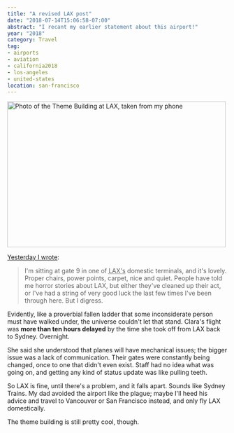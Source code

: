 ```yaml
---
title: "A revised LAX post"
date: "2018-07-14T15:06:58-07:00"
abstract: "I recant my earlier statement about this airport!"
year: "2018"
category: Travel
tag:
- airports
- aviation
- california2018
- los-angeles
- united-states
location: san-francisco
---
```

<p><img src="https://rubenerd.com/files/2018/photo-lax@1x.jpg" srcset="https://rubenerd.com/files/2018/photo-lax@1x.jpg 1x, https://rubenerd.com/files/2018/photo-lax@2x.jpg 2x" alt="Photo of the Theme Building at LAX, taken from my phone" style="width:500px; height:333px;" /></p>

[Yesterday I wrote]\:

> I'm sitting at gate 9 in one of <abbr title="Los Angeles">LAX's</abbr> domestic terminals, and it's lovely. Proper chairs, power points, carpet, nice and quiet. People have told me horror stories about LAX, but either they've cleaned up their act, or I've had a string of very good luck the last few times I've been through here. But I digress.

Evidently, like a proverbial fallen ladder that some inconsiderate person must have walked under, the universe couldn't let that stand. Clara's flight was **more than ten hours delayed** by the time she took off from LAX back to Sydney. Overnight.

She said she understood that planes will have mechanical issues; the bigger issue was a lack of communication. Their gates were constantly being changed, once to one that didn't even exist. Staff had no idea what was going on, and getting any kind of status update was like pulling teeth.

So LAX is fine, until there's a problem, and it falls apart. Sounds like Sydney Trains. My dad avoided the airport like the plague; maybe I'll heed his advice and travel to Vancouver or San Francisco instead, and only fly LAX domestically.

The theme building is still pretty cool, though.

[Yesterday I wrote]: https://rubenerd.com/wasting-writing-talent-on-finance/

